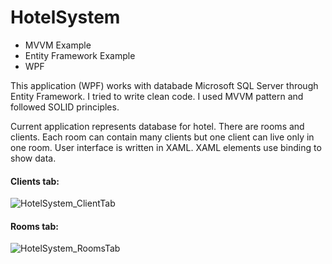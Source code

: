 # HotelSystem
- MVVM Example
- Entity Framework Example
- WPF

This application (WPF) works with databade Microsoft SQL Server through Entity Framework.
I tried to write clean code. I used MVVM pattern and followed SOLID principles.

Current application represents database for hotel. There are rooms and clients. Each room can contain many clients but one client can live only in one room.
User interface is written in XAML. XAML elements use binding to show data.
#### Clients tab:
![HotelSystem_ClientTab](https://farm5.staticflickr.com/4249/34079855013_73588d5604_b.jpg)

#### Rooms tab:
![HotelSystem_RoomsTab](https://farm5.staticflickr.com/4223/34890145765_b72db14657_b.jpg)
